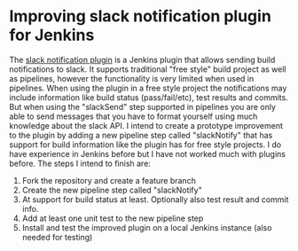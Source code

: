 # Improving slack notification plugin for Jenkins

The [slack notification plugin](https://github.com/jenkinsci/slack-plugin) is a Jenkins plugin that allows sending
build notifications to slack. It supports traditional "free style" build project as well as pipelines, however the
functionality is very limited when used in pipelines.
When using the plugin in a free style project the notifications may include information like build status (pass/fail/etc),
test results and commits. But when using the "slackSend" step supported in pipelines you are only able to send messages
that you have to format yourself using much knowledge about the slack API.
I intend to create a prototype improvement to the plugin by adding a new pipeline step called "slackNotify" that has support
for build information like the plugin has for free style projects. I do have experience in Jenkins before but I have not
worked much with plugins before. The steps I intend to finish are:

1. Fork the repository and create a feature branch
2. Create the new pipeline step called "slackNotify"
3. At support for build status at least. Optionally also test result and commit info.
4. Add at least one unit test to the new pipeline step
5. Install and test the improved plugin on a local Jenkins instance (also needed for testing)
